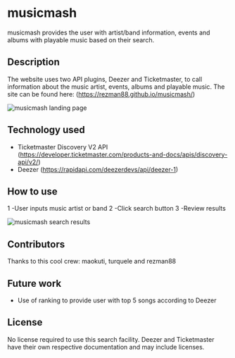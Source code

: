 # musicmash

musicmash provides the user with artist/band information, events and albums with playable music based on their search.

## Description

The website uses two API plugins, Deezer and Ticketmaster, to call information about the music artist, events, albums and playable music. The site can be found here: (https://rezman88.github.io/musicmash/)

![musicmash landing page](https://rezman88.github.io/musicmash/images/landingpage.png)

## Technology used

- Ticketmaster Discovery V2 API (https://developer.ticketmaster.com/products-and-docs/apis/discovery-api/v2/)
- Deezer (https://rapidapi.com/deezerdevs/api/deezer-1)

## How to use

1 -User inputs music artist or band 2 -Click search button 3 -Review results

![musicmash search results](https://rezman88.github.io/musicmash/images/searchresult.png)

## Contributors

Thanks to this cool crew: maokuti, turquele and rezman88

## Future work

- Use of ranking to provide user with top 5 songs according to Deezer

## License

No license required to use this search facility. Deezer and Ticketmaster have their own respective documentation and may include licenses.
